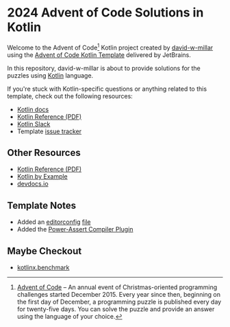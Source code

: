 # 2024 Advent of Code Solutions in Kotlin

Welcome to the Advent of Code[^aoc] Kotlin project created by [david-w-millar][github]
using the [Advent of Code Kotlin Template][template] delivered by JetBrains.

In this repository, david-w-millar is about to provide solutions for the puzzles using [Kotlin][kotlin] language.

If you're stuck with Kotlin-specific questions or anything related to this template, check out the following resources:

- [Kotlin docs][docs]
- [Kotlin Reference (PDF)][reference-pdf]
- [Kotlin Slack][slack]
- Template [issue tracker][issues]


## Other Resources

[//]: # (TODO clean these links up)

* [Kotlin Reference (PDF)][reference-pdf]
* [Kotlin by Example][kotlin-by-example]
* [devdocs.io](https://devdocs.io)


## Template Notes

* Added an [editorconfig][editorconfig] [file](.editorconfig)
* Added the [Power-Assert Compiler Plugin][kotlin-power-assert]


## Maybe Checkout

* [kotlinx.benchmark][kotlinx-benchmark]


[^aoc]:
    [Advent of Code][aoc] – An annual event of Christmas-oriented programming challenges started December 2015.
    Every year since then, beginning on the first day of December, a programming puzzle is published every day for twenty-five days.
    You can solve the puzzle and provide an answer using the language of your choice.

[aoc]: https://adventofcode.com

[issues]: https://github.com/kotlin-hands-on/advent-of-code-kotlin-template/issues
[kotlin]: https://kotlinlang.org
[slack]: https://surveys.jetbrains.com/s3/kotlin-slack-sign-up
[template]: https://github.com/kotlin-hands-on/advent-of-code-kotlin-template

[docs]: https://kotlinlang.org/docs/home.html
[reference-pdf]: https://kotlinlang.org/docs/kotlin-reference.pdf
[kotlin-by-example]: https://play.kotlinlang.org/byExample/overview

[kotlin-power-assert]: https://kotlinlang.org/docs/power-assert.html
[kotlinx-benchmark]: https://github.com/Kotlin/kotlinx-benchmark/tree/master

[github]: https://github.com/david-w-millar

[editorconfig]: https://editorconfig.org/
